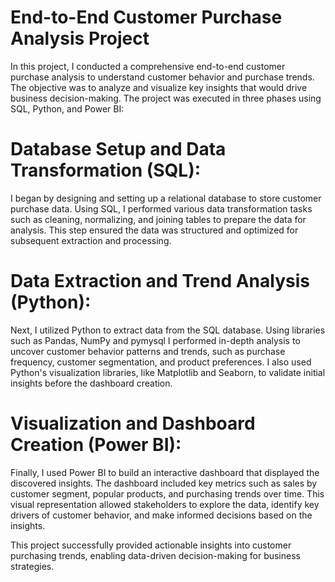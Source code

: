 # End-to-End Customer Purchase Analysis Project
In this project, I conducted a comprehensive end-to-end customer purchase analysis to understand customer behavior and purchase trends. The objective was to analyze and visualize key insights that would drive business decision-making. The project was executed in three phases using SQL, Python, and Power BI:

# Database Setup and Data Transformation (SQL):
I began by designing and setting up a relational database to store customer purchase data. Using SQL, I performed various data transformation tasks such as cleaning, normalizing, and joining tables to prepare the data for analysis. This step ensured the data was structured and optimized for subsequent extraction and processing.

# Data Extraction and Trend Analysis (Python):
Next, I utilized Python to extract data from the SQL database. Using libraries such as Pandas, NumPy and pymysql I performed in-depth analysis to uncover customer behavior patterns and trends, such as purchase frequency, customer segmentation, and product preferences. I also used Python's visualization libraries, like Matplotlib and Seaborn, to validate initial insights before the dashboard creation.

# Visualization and Dashboard Creation (Power BI):
Finally, I used Power BI to build an interactive dashboard that displayed the discovered insights. The dashboard included key metrics such as sales by customer segment, popular products, and purchasing trends over time. This visual representation allowed stakeholders to explore the data, identify key drivers of customer behavior, and make informed decisions based on the insights.

This project successfully provided actionable insights into customer purchasing trends, enabling data-driven decision-making for business strategies.






